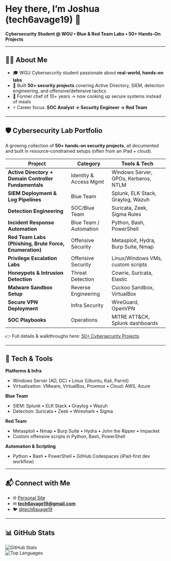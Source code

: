 # Hey there, I’m Joshua (tech6avage19) 👋  
**Cybersecurity Student @ WGU • Blue & Red Team Labs • 50+ Hands-On Projects**

---

## 🧑‍💻 About Me
- 🎓 WGU Cybersecurity student passionate about **real-world, hands-on labs**  
- 🔐 Built **50+ security projects** covering Active Directory, SIEM, detection engineering, and offensive/defensive tactics  
- 🍳 Former chef of 10+ years → now cooking up secure systems instead of meals  
- ⚡ Career focus: **SOC Analyst → Security Engineer → Red Team**  

---

## 🛡️ Cybersecurity Lab Portfolio
A growing collection of **50+ hands-on security projects**, all documented and built in resource-constrained setups (often from an iPad + cloud).  

| Project | Category | Tools & Tech |
|---------|----------|--------------|
| **Active Directory + Domain Controller Fundamentals** | Identity & Access Mgmt | Windows Server, GPOs, Kerberos, NTLM |
| **SIEM Deployment & Log Pipelines** | Blue Team | Splunk, ELK Stack, Graylog, Wazuh |
| **Detection Engineering** | SOC/Blue Team | Suricata, Zeek, Sigma Rules |
| **Incident Response Automation** | Blue Team / Automation | Python, Bash, PowerShell |
| **Red Team Labs (Phishing, Brute Force, Enumeration)** | Offensive Security | Metasploit, Hydra, Burp Suite, Nmap |
| **Privilege Escalation Labs** | Offensive Security | Linux/Windows VMs, custom scripts |
| **Honeypots & Intrusion Detection** | Threat Detection | Cowrie, Suricata, Elastic |
| **Malware Sandbox Setup** | Reverse Engineering | Cuckoo Sandbox, VirtualBox |
| **Secure VPN Deployment** | Infra Security | WireGuard, OpenVPN |
| **SOC Playbooks** | Operations | MITRE ATT&CK, Splunk dashboards |

👉 Full details & walkthroughs here: [50+ Cybersecurity Projects](https://github.com/tech6avage19/50_cybersecurity_projects_ipad)

---

## 🔧 Tech & Tools

**Platforms & Infra**  
- Windows Server (AD, DC) • Linux (Ubuntu, Kali, Parrot)  
- Virtualization: VMware, VirtualBox, Proxmox • Cloud: AWS, Azure  

**Blue Team**  
- SIEM: Splunk • ELK Stack • Graylog • Wazuh  
- Detection: Suricata • Zeek • Wireshark • Sigma  

**Red Team**  
- Metasploit • Nmap • Burp Suite • Hydra • John the Ripper • Impacket  
- Custom offensive scripts in Python, Bash, PowerShell  

**Automation & Scripting**  
- Python • Bash • PowerShell • GitHub Codespaces (iPad-first dev workflow)  

---

## 📬 Connect with Me
- 🌐 [Personal Site](https://joshuabirdine.me)  
- ✉ **tech6avage19@gmail.com**  
- 🐦 [@tech6avage19](https://twitter.com/tech6avage19)  

---

## 📊 GitHub Stats
![GitHub Stats](https://github-readme-stats.vercel.app/api?username=tech6avage19&show_icons=true&theme=tokyonight)  
![Top Languages](https://github-readme-stats.vercel.app/api/top-langs/?username=tech6avage19&layout=compact&theme=tokyonight)
